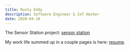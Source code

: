 ```yaml
---
title: Rusty Eddy
description: Software Engineer & IoT Hacker
date: 2020-04-10
---
```


The Sensor Station project: [sensor station](/sensors)

My work life summed up in a couple pages is here: [resume](/resume).


